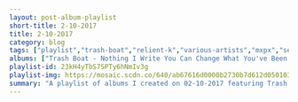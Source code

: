 ```yaml
---
layout: post-album-playlist
short-title: 2-10-2017
title: 2-10-2017
category: blog
tags: ["playlist","trash-boat","relient-k","various-artists","mxpx","senses-fail","various-artists","twenty-one-pilots","various-artists","twenty-one-pilots","twenty-one-pilots"]
albums: ["Trash Boat - Nothing I Write You Can Change What You've Been Through","Relient K - Forget And Not Slow Down","Various Artists - Blood Diamonds","MxPx - Slowly Going The Way Of The Buffalo","Senses Fail - Pull the Thorns from Your Heart","Various Artists - I Decided.","Twenty One Pilots - Heathens","Various Artists - Coloring Book","Twenty One Pilots - Heathens","Twenty One Pilots - Blurryface"]
playlist-id: 23kH4yTbS7SPTy6hNmIv3g
playlist-img: https://mosaic.scdn.co/640/ab67616d0000b2730b7d612d050103d76a72f8e1ab67616d0000b2736108322bb5addc2e2003e661ab67616d0000b273e3e40deeb22acc36a81d06b9ab67616d0000b273f9673ba5dab5b9f23c1babfc
summary: "A playlist of albums I created on 02-10-2017 featuring Trash Boat, Relient K, Various Artists, MxPx, Senses Fail, Various Artists, Twenty One Pilots, Various Artists, Twenty One Pilots, and Twenty One Pilots."
---
```

